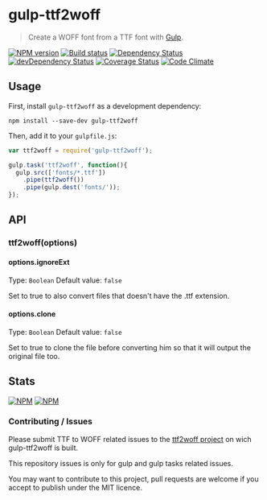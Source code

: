 # gulp-ttf2woff
> Create a WOFF font from a TTF font with [Gulp](http://gulpjs.com/).

[![NPM version](https://badge.fury.io/js/gulp-ttf2woff.png)](https://npmjs.org/package/gulp-iconfont) [![Build status](https://secure.travis-ci.org/nfroidure/gulp-iconfont.png)](https://travis-ci.org/nfroidure/gulp-iconfont) [![Dependency Status](https://david-dm.org/nfroidure/gulp-iconfont.png)](https://david-dm.org/nfroidure/gulp-iconfont) [![devDependency Status](https://david-dm.org/nfroidure/gulp-iconfont/dev-status.png)](https://david-dm.org/nfroidure/gulp-iconfont#info=devDependencies) [![Coverage Status](https://coveralls.io/repos/nfroidure/gulp-iconfont/badge.png?branch=master)](https://coveralls.io/r/nfroidure/gulp-iconfont?branch=master) [![Code Climate](https://codeclimate.com/github/nfroidure/gulp-iconfont.png)](https://codeclimate.com/github/nfroidure/gulp-iconfont)

## Usage

First, install `gulp-ttf2woff` as a development dependency:

```shell
npm install --save-dev gulp-ttf2woff
```

Then, add it to your `gulpfile.js`:

```javascript
var ttf2woff = require('gulp-ttf2woff');

gulp.task('ttf2woff', function(){
  gulp.src(['fonts/*.ttf'])
    .pipe(ttf2woff())
    .pipe(gulp.dest('fonts/'));
});
```

## API

### ttf2woff(options)

#### options.ignoreExt
Type: `Boolean`
Default value: `false`

Set to true to also convert files that doesn't have the .ttf extension.

#### options.clone
Type: `Boolean`
Default value: `false`

Set to true to clone the file before converting him so that it will output the
 original file too.

## Stats

[![NPM](https://nodei.co/npm/gulp-ttf2woff.png?downloads=true&stars=true)](https://nodei.co/npm/gulp-iconfont/)
[![NPM](https://nodei.co/npm-dl/gulp-ttf2woff.png)](https://nodei.co/npm/gulp-iconfont/)

### Contributing / Issues

Please submit TTF to WOFF related issues to the
 [ttf2woff project](https://github.com/fontello/ttf2woff)
 on wich gulp-ttf2woff is built.

This repository issues is only for gulp and gulp tasks related issues.

You may want to contribute to this project, pull requests are welcome if you
 accept to publish under the MIT licence.
